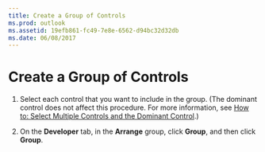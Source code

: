 ```yaml
---
title: Create a Group of Controls
ms.prod: outlook
ms.assetid: 19efb861-fc49-7e8e-6562-d94bc32d32db
ms.date: 06/08/2017
---
```



# Create a Group of Controls

1. Select each control that you want to include in the group. (The dominant control does not affect this procedure. For more information, see  [How to: Select Multiple Controls and the Dominant Control](select-multiple-controls-and-the-dominant-control.md).)
    
2. On the **Developer** tab, in the **Arrange** group, click **Group**, and then click **Group**.


    

